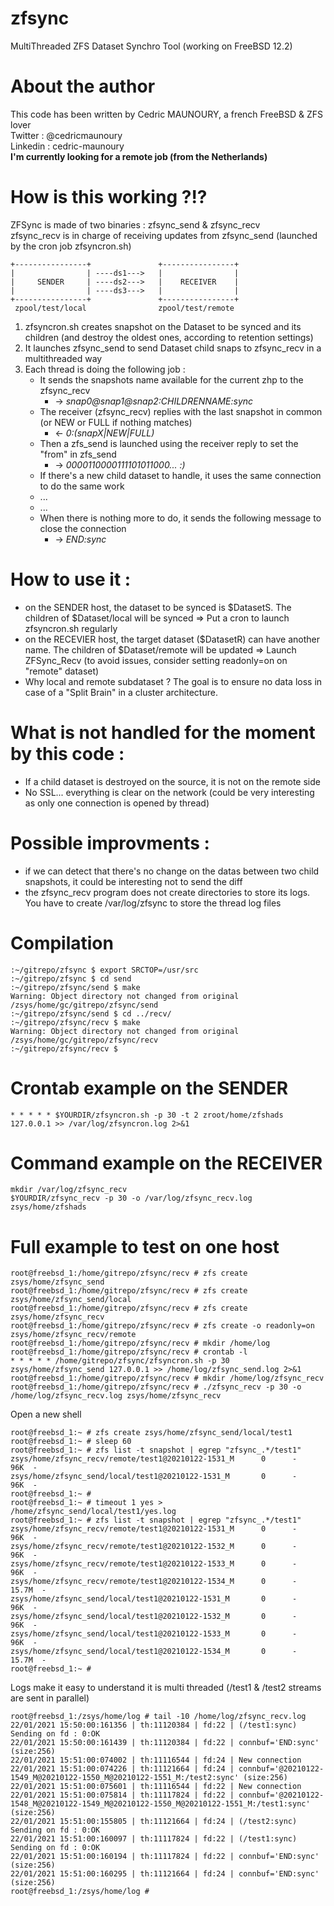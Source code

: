 # zfsync
MultiThreaded ZFS Dataset Synchro Tool (working on FreeBSD 12.2)

# About the author
This code has been written by Cedric MAUNOURY, a french FreeBSD & ZFS lover<br>
Twitter : @cedricmaunoury<br>
Linkedin : cedric-maunoury<br>
**I'm currently looking for a remote job (from the Netherlands)**

# How is this working ?!?
ZFSync is made of two binaries : zfsync_send & zfsync_recv<br>
zfsync_recv is in charge of receiving updates from zfsync_send (launched by the cron job zfsyncron.sh)<br>
```
+----------------+               +----------------+
|                | ----ds1--->   |                |
|     SENDER     | ----ds2--->   |    RECEIVER    |
|                | ----ds3--->   |                |
+----------------+               +----------------+
 zpool/test/local                zpool/test/remote
 ```

1. zfsyncron.sh creates snapshot on the Dataset to be synced and its children (and destroy the oldest ones, according to retention settings)
2. It launches zfsync_send to send Dataset child snaps to zfsync_recv in a multithreaded way
3. Each thread is doing the following job :
    - It sends the snapshots name available for the current zhp to the zfsync_recv
      - -> *snap0@snap1@snap2:CHILDRENNAME:sync*
    - The receiver (zfsync_recv) replies with the last snapshot in common (or NEW or FULL if nothing matches)
      - <- *0:(snapX|NEW|FULL)*
    - Then a zfs_send is launched using the receiver reply to set the "from" in zfs_send
      - -> *0000110000111101011000... :)*
    - If there's a new child dataset to handle, it uses the same connection to do the same work
    - ...
    - ...
    - When there is nothing more to do, it sends the following message to close the connection
      - -> *END:sync*

# How to use it :
- on the SENDER host, the dataset to be synced is $DatasetS. The children of $Dataset/local will be synced => Put a cron to launch zfsyncron.sh regularly
- on the RECEVIER host, the target dataset ($DatasetR) can have another name. The children of $Dataset/remote will be updated => Launch ZFSync_Recv (to avoid issues, consider setting readonly=on on "remote" dataset)
- Why local and remote subdataset ? The goal is to ensure no data loss in case of a "Split Brain" in a cluster architecture.

# What is not handled for the moment by this code : 
- If a child dataset is destroyed on the source, it is not on the remote side
- No SSL... everything is clear on the network (could be very interesting as only one connection is opened by thread)

# Possible improvments :
- if we can detect that there's no change on the datas between two child snapshots, it could be interesting not to send the diff
- the zfsync_recv program does not create directories to store its logs. You have to create /var/log/zfsync to store the thread log files

# Compilation
 ```
:~/gitrepo/zfsync $ export SRCTOP=/usr/src
:~/gitrepo/zfsync $ cd send
:~/gitrepo/zfsync/send $ make
Warning: Object directory not changed from original /zsys/home/gc/gitrepo/zfsync/send
:~/gitrepo/zfsync/send $ cd ../recv/
:~/gitrepo/zfsync/recv $ make
Warning: Object directory not changed from original /zsys/home/gc/gitrepo/zfsync/recv
:~/gitrepo/zfsync/recv $ 
 ```
# Crontab example on the SENDER
 ```
* * * * * $YOURDIR/zfsyncron.sh -p 30 -t 2 zroot/home/zfshads 127.0.0.1 >> /var/log/zfsyncron.log 2>&1
 ```
 
# Command example on the RECEIVER
 ```
mkdir /var/log/zfsync_recv
$YOURDIR/zfsync_recv -p 30 -o /var/log/zfsync_recv.log zsys/home/zfshads
 ```
 
# Full example to test on one host
```
root@freebsd_1:/home/gitrepo/zfsync/recv # zfs create zsys/home/zfsync_send
root@freebsd_1:/home/gitrepo/zfsync/recv # zfs create zsys/home/zfsync_send/local
root@freebsd_1:/home/gitrepo/zfsync/recv # zfs create zsys/home/zfsync_recv
root@freebsd_1:/home/gitrepo/zfsync/recv # zfs create -o readonly=on zsys/home/zfsync_recv/remote
root@freebsd_1:/home/gitrepo/zfsync/recv # mkdir /home/log
root@freebsd_1:/home/gitrepo/zfsync/recv # crontab -l
* * * * * /home/gitrepo/zfsync/zfsyncron.sh -p 30 zsys/home/zfsync_send 127.0.0.1 >> /home/log/zfsync_send.log 2>&1
root@freebsd_1:/home/gitrepo/zfsync/recv # mkdir /home/log/zfsync_recv
root@freebsd_1:/home/gitrepo/zfsync/recv # ./zfsync_recv -p 30 -o  /home/log/zfsync_recv.log zsys/home/zfsync_recv
```
Open a new shell
```
root@freebsd_1:~ # zfs create zsys/home/zfsync_send/local/test1
root@freebsd_1:~ # sleep 60
root@freebsd_1:~ # zfs list -t snapshot | egrep "zfsync_.*/test1"
zsys/home/zfsync_recv/remote/test1@20210122-1531_M      0      -    96K  -
zsys/home/zfsync_send/local/test1@20210122-1531_M       0      -    96K  -
root@freebsd_1:~ # 
root@freebsd_1:~ # timeout 1 yes > /home/zfsync_send/local/test1/yes.log
root@freebsd_1:~ # zfs list -t snapshot | egrep "zfsync_.*/test1"
zsys/home/zfsync_recv/remote/test1@20210122-1531_M      0      -    96K  -
zsys/home/zfsync_recv/remote/test1@20210122-1532_M      0      -    96K  -
zsys/home/zfsync_recv/remote/test1@20210122-1533_M      0      -    96K  -
zsys/home/zfsync_recv/remote/test1@20210122-1534_M      0      -  15.7M  -
zsys/home/zfsync_send/local/test1@20210122-1531_M       0      -    96K  -
zsys/home/zfsync_send/local/test1@20210122-1532_M       0      -    96K  -
zsys/home/zfsync_send/local/test1@20210122-1533_M       0      -    96K  -
zsys/home/zfsync_send/local/test1@20210122-1534_M       0      -  15.7M  -
root@freebsd_1:~ # 
```
Logs make it easy to understand it is multi threaded (/test1 & /test2 streams are sent in parallel)
```
root@freebsd_1:/zsys/home/log # tail -10 /home/log/zfsync_recv.log
22/01/2021 15:50:00:161356 | th:11120384 | fd:22 | (/test1:sync) Sending on fd : 0:OK
22/01/2021 15:50:00:161439 | th:11120384 | fd:22 | connbuf='END:sync' (size:256)
22/01/2021 15:51:00:074002 | th:11116544 | fd:24 | New connection
22/01/2021 15:51:00:074226 | th:11121664 | fd:24 | connbuf='@20210122-1549_M@20210122-1550_M@20210122-1551_M:/test2:sync' (size:256)
22/01/2021 15:51:00:075601 | th:11116544 | fd:22 | New connection
22/01/2021 15:51:00:075814 | th:11117824 | fd:22 | connbuf='@20210122-1548_M@20210122-1549_M@20210122-1550_M@20210122-1551_M:/test1:sync' (size:256)
22/01/2021 15:51:00:155805 | th:11121664 | fd:24 | (/test2:sync) Sending on fd : 0:OK
22/01/2021 15:51:00:160097 | th:11117824 | fd:22 | (/test1:sync) Sending on fd : 0:OK
22/01/2021 15:51:00:160194 | th:11117824 | fd:22 | connbuf='END:sync' (size:256)
22/01/2021 15:51:00:160295 | th:11121664 | fd:24 | connbuf='END:sync' (size:256)
root@freebsd_1:/zsys/home/log # 
 ```
